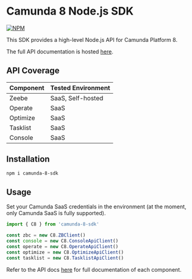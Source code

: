 # Camunda 8 Node.js SDK

[![NPM](https://nodei.co/npm/camunda-8-sdk.png)](https://npmjs.org/package/camunda-8-sdk) 

This SDK provides a high-level Node.js API for Camunda Platform 8. 

The full API documentation is hosted [here](https://camunda-community-hub.github.io/camunda-8-sdk-node-js/). 

## API Coverage

| Component   | Tested Environment  |
|---|---|
| Zeebe  | SaaS, Self-hosted  |
| Operate  | SaaS  | 
| Optimize  | SaaS  | 
| Tasklist  |  SaaS  |
| Console   |  SaaS  |

## Installation

```bash
npm i camunda-8-sdk
```

## Usage

Set your Camunda SaaS credentials in the environment (at the moment, only Camunda SaaS is fully supported).

```typescript
import { C8 } from 'camunda-8-sdk'

const zbc = new C8.ZBClient()
const console = new C8.ConsoleApiClient()
const operate = new C8.OperateApiClient()
const optimize = new C8.OptimizeApiClient()
const tasklist = new C8.TasklistApiClient()
```

Refer to the API docs [here](https://camunda-community-hub.github.io/camunda-8-sdk-node-js/) for full documentation of each component.